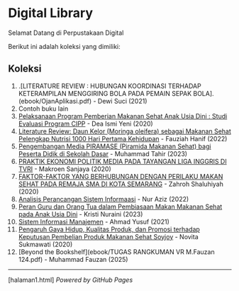 # Digital Library

Selamat Datang di Perpustakaan Digital

Berikut ini adalah koleksi yang dimiliki:

## Koleksi
1. .[LITERATURE REVIEW : HUBUNGAN KOORDINASI TERHADAP KETERAMPILAN MENGGIRING BOLA PADA PEMAIN SEPAK BOLA].(ebook/OjanAplikasi.pdf) - Dewi Suci (2021)
2. Contoh buku lain
3. [Pelaksanaan Program Pemberian Makanan Sehat Anak Usia Dini : Studi Evaluasi Program CIPP](ebook/1.pdf) - Dea Ismi Yeni (2020)  
2. [Literature Review: Daun Kelor (Moringa oleifera) sebagai Makanan Sehat Pelengkap Nutrisi 1000 Hari Pertama Kehidupan](ebook/2.pdf) - Fauziah Hanif (2022)  
3. [Pengembangan Media PIRAMASE (Piramida Makanan Sehat) bagi Peserta Didik di Sekolah Dasar](ebook/3.pdf) - Muhammad Tahir (2023)  
4. [PRAKTIK EKONOMI POLITIK MEDIA PADA TAYANGAN LIGA INGGRIS DI TVRI](ebook/4.pdf) - Makroen Sanjaya (2020)  
5. [FAKTOR-FAKTOR YANG BERHUBUNGAN DENGAN PERILAKU MAKAN SEHAT PADA REMAJA SMA DI KOTA SEMARANG](ebook/5.pdf) - Zahroh Shaluhiyah (2020)  
6. [Analisis Perancangan Sistem Informaasi](ebook/6.pdf) - Nur Aziz (2022)  
7. [Peran Guru dan Orang Tua dalam Pembiasaan Makan Makanan Sehat pada Anak Usia Dini](ebook/7.pdf) - Kristi Nuraini (2023)  
8. [Sistem Informasi Manajemen](ebook/8.pdf) - Ahmad Yusuf (2021)  
9. [Pengaruh Gaya Hidup, Kualitas Produk, dan Promosi terhadap Keputusan Pembelian Produk Makanan Sehat Soyjoy](ebook/10.pdf) - Novita Sukmawati (2020)  
10. [Beyond the Bookshelf](ebook/TUGAS RANGKUMAN VR M.Fauzan 124.pdf) - Muhammad Fauzan (2025)  


   ---
[halaman1.html]
*Powered by GitHub Pages*
